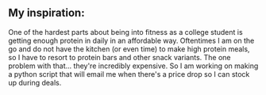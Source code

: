 ## **My inspiration:**<br>

One of the hardest parts about being into fitness as a college student is getting enough protein in daily in an affordable way. Oftentimes I am on the go and do not have the kitchen (or even time) to make high protein meals, so I have to resort to protein bars and other snack variants. The one problem with that... they're incredibly expensive. So I am working on making a python script that will email me when there's a price drop so I can stock up during deals.
